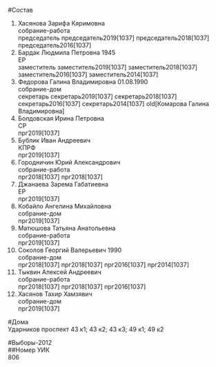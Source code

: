#Состав  
1. Хасянова Зарифа Кяримовна  
    собрание-работа  
    председатель председатель2019[1037] председатель2018[1037] председатель2016[1037]  
2. Бардак Людмила Петровна 1945  
    ЕР  
    заместитель заместитель2019[1037] заместитель2018[1037] заместитель2016[1037] заместитель2014[1037]  
3. Федорова Галина Владимировна 01.08.1990  
    собрание-дом  
    секретарь секретарь2019[1037] секретарь2018[1037] секретарь2016[1037] секретарь2014[1037] old[Комарова Галина Владимировна]  
4. Болдовская Ирина Петровна  
    СР  
    прг2019[1037]  
5. Бублик Иван Андреевич  
    КПРФ  
    прг2019[1037]  
6. Городничин Юрий Александрович  
    собрание-работа  
    прг2018[1037] прг2018[1037]  
7. Джанаева Зарема Габатиевна  
    ЕР  
    прг2019[1037]  
8. Кобайло Ангелина Михайловна  
    собрание-дом  
    прг2019[1037]  
9. Матюшова Татьяна Анатольевна  
    собрание-работа  
    прг2019[1037]  
10. Соколов Георгий Валерьевич 1990  
    собрание-дом  
    прг2018[1037] прг2018[1037] прг2016[1037] прг2014[1037]  
11. Тыквин Алексей Андреевич  
    собрание-работа  
    прг2018[1037] прг2018[1037] прг2016[1037]  
12. Хасянов Тахир Хамзявич  
    собрание-дом  
    прг2019[1037]  

#Дома  
Ударников проспект 43 к1; 43 к2; 43 к3; 49 к1; 49 к2  
  
#Выборы-2012  
##Номер УИК  
806  
